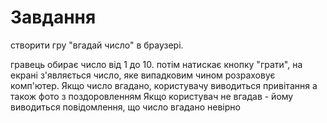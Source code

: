 #  Завдання

 створити гру "вгадай число" в браузері.

 гравець обирає число від 1 до 10. потім натискає кнопку "грати",
 на екрані з'являється число, яке випадковим чином розраховує комп'ютер.
 Якщо число вгадано, користувачу виводиться привітання а також фото з поздоровленням
 Якщо користувач не вгадав - йому виводиться повідомлення, що число вгадано невірно